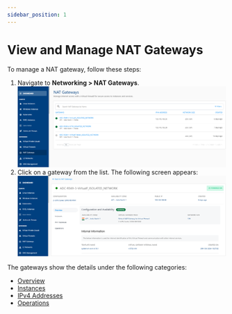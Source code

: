 ```yaml
---
sidebar_position: 1
---
```

# View and Manage NAT Gateways

To manage a NAT gateway, follow these steps:

1. Navigate to **Networking > NAT Gateways**.
   ![Manage NAT gateway](img/NAT1.png)
2. Click on a gateway from the list. The following screen appears:
   ![Manage NAT gateway](img/NAT2.png)

The gateways show the details under the following categories:

- [Overview](docs/Subscribers/Networking/NATGateways/ManagingNATGateways/Overview.md)
- [Instances](Instances.md)
- [IPv4 Addresses](IPv4Addresses.md)
- [Operations](Operations.md)


